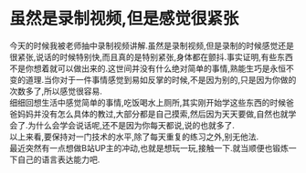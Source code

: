 # 虽然是录制视频,但是感觉很紧张

今天的时候我被老师抽中录制视频讲解.虽然是录制视频,但是录制的时候感觉还是很紧张,说话的时候特别快,而且真的是特别紧张,身体都在颤抖.事实证明,有些东西不是你想着就可以做出来的.这世间并没有什么绝对简单的事情,熟能生巧是永恒不变的道理.当你对于一件事情感觉到易如反掌的时候,不是因为别的,只是因为你做的次数多了,所以感觉很容易.  
细细回想生活中感觉简单的事情,吃饭喝水上厕所,其实刚开始学这些东西的时候爸爸妈妈并没有怎么具体的教过,大部分都是自己摸索,然后因为天天要做,自然也就学会了.为什么会学会说话呢,还不是因为你每天都说,说的也就多了.  
以上来看,要保持对一门技术的水平,除了每天重复的练习之外,别无他法.  
最近突然有一点想做B站UP主的冲动,也就是想玩一玩,接触一下.就当顺便也锻炼一下自己的语言表达能力吧.

